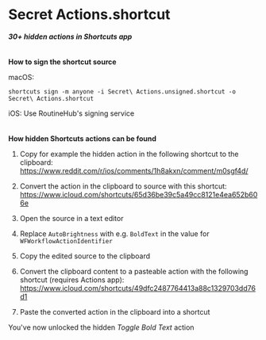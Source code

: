# Secret Actions.shortcut
___30+ hidden actions in Shortcuts app___
\
\
\
__How to sign the shortcut source__

macOS:
~~~
shortcuts sign -m anyone -i Secret\ Actions.unsigned.shortcut -o Secret\ Actions.shortcut
~~~

iOS: Use RoutineHub's signing service
\
\
\
__How hidden Shortcuts actions can be found__

1. Copy for example the hidden action in the following shortcut to the clipboard: https://www.reddit.com/r/ios/comments/1h8akxn/comment/m0sgf4d/

3. Convert the action in the clipboard to source with this shortcut: https://www.icloud.com/shortcuts/65d36be39c5a49cc8121e4ea652b606e

3. Open the source in a text editor

4. Replace `AutoBrightness` with e.g. `BoldText` in the value for `WFWorkflowActionIdentifier`

5. Copy the edited source to the clipboard

6. Convert the clipboard content to a pasteable action with the following shortcut (requires Actions app): https://www.icloud.com/shortcuts/49dfc2487764413a88c1329703dd76d1

7. Paste the converted action in the clipboard into a shortcut

You've now unlocked the hidden _Toggle Bold Text_ action

